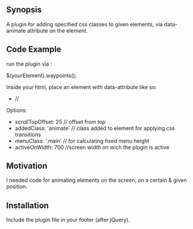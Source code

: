 ## Synopsis

A plugin for adding specified css classes to given elements, via data-animate attribute on the element.

## Code Example

run the plugin via :

$(yourElement).waypoints();

Inside your html, place an element with data-attribute like so:

- // <div data-animate="animate" data-waypoint="anyElement"> </div>

Options:

- scrollTopOffset: 25 // offset from top 
- addedClass: 'animate' // class added to element for applying css transitions
- menuClass: '.main' // for calculating fixed menu height
- activeOnWidth: 700 //screen width on wich the plugin is active

## Motivation

I needed code for animating elements on the screen, on a certain & given position. 

## Installation

Include the plugin file in your footer (after jQuery).

